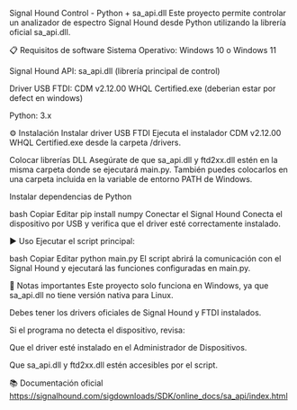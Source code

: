 Signal Hound Control - Python + sa_api.dll
Este proyecto permite controlar un analizador de espectro Signal Hound desde Python utilizando la librería oficial sa_api.dll.

📋 Requisitos de software
Sistema Operativo: Windows 10 o Windows 11

Signal Hound API: sa_api.dll (librería principal de control)

Driver USB FTDI: CDM v2.12.00 WHQL Certified.exe (deberian estar por defect en windows)

Python: 3.x



⚙️ Instalación
Instalar driver USB FTDI
Ejecuta el instalador CDM v2.12.00 WHQL Certified.exe desde la carpeta /drivers.

Colocar librerías DLL
Asegúrate de que sa_api.dll y ftd2xx.dll estén en la misma carpeta donde se ejecutará main.py.
También puedes colocarlos en una carpeta incluida en la variable de entorno PATH de Windows.

Instalar dependencias de Python

bash
Copiar
Editar
pip install numpy
Conectar el Signal Hound
Conecta el dispositivo por USB y verifica que el driver esté correctamente instalado.

▶️ Uso
Ejecutar el script principal:

bash
Copiar
Editar
python main.py
El script abrirá la comunicación con el Signal Hound y ejecutará las funciones configuradas en main.py.

📌 Notas importantes
Este proyecto solo funciona en Windows, ya que sa_api.dll no tiene versión nativa para Linux.

Debes tener los drivers oficiales de Signal Hound y FTDI instalados.

Si el programa no detecta el dispositivo, revisa:

Que el driver esté instalado en el Administrador de Dispositivos.

Que sa_api.dll y ftd2xx.dll estén accesibles por el script.

📚 Documentación oficial
https://signalhound.com/sigdownloads/SDK/online_docs/sa_api/index.html

